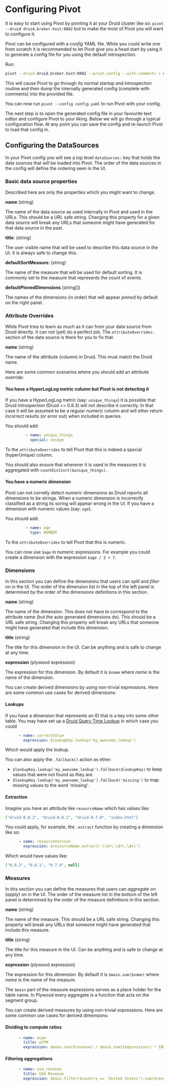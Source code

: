 # Configuring Pivot

It is easy to start using Pivot by pointing it at your Druid cluster like so: `pivot --druid druid.broker.host:8082`
but to make the most of Pivot you will want to configure it.

Pivot can be configured with a *config* YAML file. While you could write one from scratch it is recommended to let
Pivot give you a head start by using it to generate a config file for you using the default introspection.
  
Run:
  
```bash
pivot --druid druid.broker.host:8082 --print-config --with-comments > config.yaml
```

This will cause Pivot to go through its normal startup and introspection routine and then dump the internally generated
config (complete with comments) into the provided file.

You can now run `pivot --config config.yaml` to run Pivot with your config.

The next step is to open the generated config file in your favourite text editor and configure Pivot to your liking.
Below we will go through a typical configuration flow. At any point you can save the config and re-launch Pivot to load
that config in.


## Configuring the DataSources

In your Pivot config you will see a top level `dataSources:` key that holds the data sources that will be loaded into
Pivot. The order of the data sources in the config will define the ordering seen in the UI.
 

### Basic data source properties

Described here are only the properties which you might want to change.

**name** (string)

The name of the data source as used internally in Pivot and used in the URLs. This should be a URL safe string.
Changing this property for a given data source will break any URLs that someone might have generated for that data
source in the past.
 
**title**: (string)

The user visible name that will be used to describe this data source in the UI. It is always safe to change this.

**defaultSortMeasure**: (string)

The name of the measure that will be used for default sorting. It is commonly set to the measure that represents the
count of events.

**defaultPinnedDimensions** (string[])

The names of the dimensions (in order) that will appear *pinned* by default on the right panel.
 

### Attribute Overrides
 
While Pivot tries to learn as much as it can from your data source from Druid directly.
It can not (yet) do a perfect job. The `attributeOverrides:` section of the data source is there for you to fix that.

**name** (string)

The name of the attribute (column) in Druid. This must match the Druid name.

Here are some common scenarios where you should add an attribute override:

#### You have a HyperLogLog metric column but Pivot is not detecting it

If you have a HyperLogLog metric (say: `unique_things`) it is possible that Druid introspection (Druid <= 0.8.3) will
not describe it correctly.
In that case it will be assumed to be a regular numeric column and will ether return incorrect results (or error out)
when included in queries.

You should add:

```yaml
         - name: unique_things
           special: unique
```

To the `attributeOverrides` to tell Pivot that this is indeed a special (hyperUnique) column.

You should also ensure that wherever it is used in the measures it is aggregated with `countDistinct($unique_things)`.

#### You have a numeric dimension

Pivot can not corretly detect numeric dimensions as Druid reports all dimensions to be strings.
When a numeric dimension is incorrectly classified as a string its soring will appear wrong in the UI.
If you have a dimension with numeric values (say: `age`).

You should add:

```yaml
         - name: age
           type: NUMBER
```

To the `attributeOverrides` to tell Pivot that this is numeric.
 
You can now use `$age` in numeric expressions. For example you could create a dimension with the expression 
`$age / 2 + 7`.
 

### Dimensions

In this section you can define the dimensions that users can *split* and *filter* on in the UI.
The order of the dimension list in the top of the left panel is determined by the order of the dimensions definitions
in this section.
 
**name** (string)

The name of the dimension.
This does not have to correspond to the attribute name (but the auto generated dimensions do).
This should be a URL safe string.
Changing this property will break any URLs that someone might have generated that include this dimension.

**title** (string)

The title for this dimension in the UI. Can be anything and is safe to change at any time.

**expression** (plywood expression)

The expression for this dimension. By default it is `$name` where *name* is the name of the dimension.

You can create derived dimensions by using non-trivial expressions. Here are some common use cases for derived dimensions:


#### Lookups

If you have a dimension that represents an ID that is a key into some other table. You may have set up a
[Druid Query Time Lookup](http://druid.io/docs/latest/querying/lookups.html) in which case you could 

```yaml
      - name: correctValue
        expression: $lookupKey.lookup('my_awesome_lookup')
```

Which would apply the lookup.

You can also apply the `.fallback()` action as ether:

- `$lookupKey.lookup('my_awesome_lookup').fallback($lookupKey)` to keep values that were not found as they are.
- `$lookupKey.lookup('my_awesome_lookup').fallback('missing')` to map missing values to the word 'missing'.

#### Extraction

Imagine you have an attribute like `resourceName` which has values like:

```json
["druid-0.8.2", "druid-0.8.1", "druid-0.7.0", "index.html"]
```

You could apply, for example, the `.extract` function by creating a dimension like so:

```yaml
      - name: resourceVersion
        expression: $resourceName.extract('(\d+\.\d+\.\d+)')
```

Which would have values like: 

```json
["0.8.2", "0.8.1", "0.7.0", null]
```


### Measures

In this section you can define the measures that users can *aggregate* on (*apply*) on in the UI.
The order of the measure list in the bottom of the left panel is determined by the order of the measure definitions
in this section.
 
**name** (string)

The name of the measure.
This should be a URL safe string.
Changing this property will break any URLs that someone might have generated that include this measure.

**title** (string)

The title for this measure in the UI. Can be anything and is safe to change at any time.

**expression** (plywood expression)

The expression for this dimension. By default it is `$main.sum($name)` where *name* is the name of the measure.

The `$main` part of the measure expressions serves as a place holder for the table name.
In Plywood every aggregate is a function that acts on the segment group.

You can create derived measures by using non-trivial expressions. Here are some common use cases for derived dimensions:


#### Dividing to compute ratios

```yaml
      - name: ecpm
        title: eCPM
        expression: $main.sum($revenue) / $main.sum($impressions) * 1000
```


#### Filtering aggregations

```yaml
      - name: usa_revenue
        title: USA Revenue
        expression: $main.filter($country == 'United States').sum($revenue)
```

